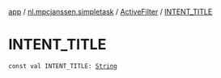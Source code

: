 [app](../../index.md) / [nl.mpcjanssen.simpletask](../index.md) / [ActiveFilter](index.md) / [INTENT_TITLE](.)

# INTENT_TITLE

`const val INTENT_TITLE: `[`String`](https://kotlinlang.org/api/latest/jvm/stdlib/kotlin/-string/index.html)